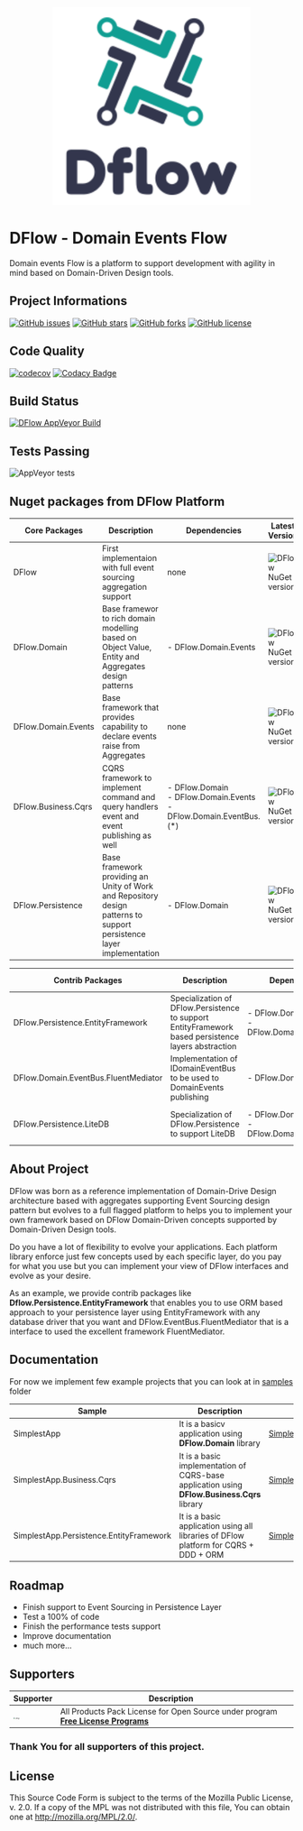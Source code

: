 <center><img src="docs/img/logodflow_200x200.png" width="350" /></center>

# DFlow - Domain Events Flow

Domain events Flow is a platform to support development with agility in mind based on Domain-Driven Design tools.

## Project Informations
[![GitHub issues](https://img.shields.io/github/issues/roadtoagility/dflow)](https://img.shields.io/github/issues/roadtoagility/dflow)
[![GitHub stars](https://img.shields.io/github/stars/roadtoagility/dflow)](https://github.com/roadtoagility/dflow/stargazers)
[![GitHub forks](https://img.shields.io/github/forks/roadtoagility/dflow)](https://github.com/roadtoagility/dflow/network)
[![GitHub license](https://img.shields.io/github/license/roadtoagility/dflow)](https://github.com/roadtoagility/dflow/blob/master/LICENSE.TXT)

## Code Quality
[![codecov](https://codecov.io/gh/roadtoagility/dflow/branch/master/graph/badge.svg)](https://codecov.io/gh/roadtoagility/dflow) 
[![Codacy Badge](https://app.codacy.com/project/badge/Grade/008ea00243504ac5ab31a24ebed9e5e8)](https://www.codacy.com/gh/roadtoagility/dflow/dashboard?utm_source=github.com&amp;utm_medium=referral&amp;utm_content=roadtoagility/dflow&amp;utm_campaign=Badge_Grade)

## Build Status

[![DFlow AppVeyor Build](https://ci.appveyor.com/api/projects/status/481jwy9pnyh0fv41/branch/master?svg=true)](https://ci.appveyor.com/project/drr00t/dflow/branch/master)

## Tests Passing
![AppVeyor tests](https://img.shields.io/appveyor/tests/drr00t/dfow)

## Nuget packages from DFlow Platform
Core Packages|Description|Dependencies|Latest Version|
-|-|-|-|
DFlow| First implementaion with full event sourcing aggregation support|none|![DFlow NuGet version](https://img.shields.io/nuget/v/DFlow.svg)|
DFlow.Domain|Base framewor to rich domain modelling based on Object Value, Entity and Aggregates design patterns|- DFlow.Domain.Events|![DFlow NuGet version](https://img.shields.io/nuget/v/DFlow.Domain.svg)|
DFlow.Domain.Events|Base framework that provides capability to declare events raise from Aggregates|none|![DFlow NuGet version](https://img.shields.io/nuget/v/DFlow.Domain.Events.svg)|
DFlow.Business.Cqrs|CQRS framework to implement command and query handlers event and event publishing as well|- DFlow.Domain </br>- DFlow.Domain.Events </br>- DFlow.Domain.EventBus.(*)</br>|![DFlow NuGet version](https://img.shields.io/nuget/v/DFlow.Business.Cqrs.svg)|
DFlow.Persistence|Base framework providing an Unity of Work and Repository design patterns to support persistence layer implementation|- DFlow.Domain </br>|![DFlow NuGet version](https://img.shields.io/nuget/v/DFlow.Persistence.svg)|

Contrib Packages|Description|Dependencies|Latest Version|
-|-|-|-|
DFlow.Persistence.EntityFramework|Specialization of DFlow.Persistence to support EntityFramework based persistence layers abstraction|- DFlow.Domain </br>- DFlow.Domain.Persistence </br>|![DFlow NuGet version](https://img.shields.io/nuget/v/DFlow.Persistence.EntityFramework.svg)|
DFlow.Domain.EventBus.FluentMediator|Implementation of IDomainEventBus to be used to DomainEvents publishing |- DFlow.Domain.Events </br>|![DFlow NuGet version](https://img.shields.io/nuget/v/DFlow.Domain.EventBus.FluentMediator.svg)|
DFlow.Persistence.LiteDB|Specialization of DFlow.Persistence to support LiteDB |- DFlow.Domain </br>- DFlow.Domain.Persistence </br>|![DFlow NuGet version](https://img.shields.io/nuget/v/DFlow.Persistence.LiteDB.svg)|

## About Project
DFlow was born as a reference implementation of Domain-Drive Design architecture based with aggregates supporting Event Sourcing design pattern but evolves to a full flagged platform to helps you to implement your own framework based on DFlow Domain-Driven concepts supported by Domain-Driven Design tools.

Do you have a lot of flexibility to evolve your applications. Each platform library enforce just few concepts used by each specific layer, do you pay for what you use but you can implement your view of DFlow interfaces and evolve as your desire.

As an example, we provide contrib packages like **Dflow.Persistence.EntityFramework** that enables you to use ORM based approach to your persistence layer using EntityFramework with any database driver that you want and DFlow.EventBus.FluentMediator that is a interface to used the excellent framework FluentMediator.

## Documentation
For now we implement few example projects that you can look at in [samples](https://github.com/roadtoagility/dflow/tree/master/samples) folder

Sample|Description|Link|
-|-|-|
SimplestApp| It is a basicv application using **DFlow.Domain** library|[SimplestApp](https://github.com/roadtoagility/dflow/tree/master/samples/SimplestApp)|
SimplestApp.Business.Cqrs| It is a basic implementation of CQRS-base application using **DFlow.Business.Cqrs** library |[SimplestApp.Business.Cqrs](https://github.com/roadtoagility/dflow/tree/master/samples/SimplestApp.Business.Cqrs)|
SimplestApp.Persistence.EntityFramework|It is a basic application using all libraries of DFlow platform for CQRS + DDD + ORM|[SimplestApp.Persistence.EntityFramework](https://github.com/roadtoagility/dflow/tree/master/samples/SimplestApp.Persistence.EntityFramework)|

## Roadmap
  * Finish support to Event Sourcing in Persistence Layer
  * Test a 100% of code
  * Finish the performance tests support
  * Improve documentation
  * much more...

## Supporters

| Supporter | Description |      |
| ---- | ----- | ----------- |
| <img src="/home/adriano/Projects/roadtoagility/dflow/img/jetbrains-variant-4.png" alt="./img/" style="zoom:20%;" /> | All Products Pack License for Open Source under program [**Free License Programs**](https://www.jetbrains.com/community/education/) |             |

### Thank You for all **supporters** of this project.

## License

This Source Code Form is subject to the terms of the Mozilla Public
License, v. 2.0. If a copy of the MPL was not distributed with this
file, You can obtain one at http://mozilla.org/MPL/2.0/.


